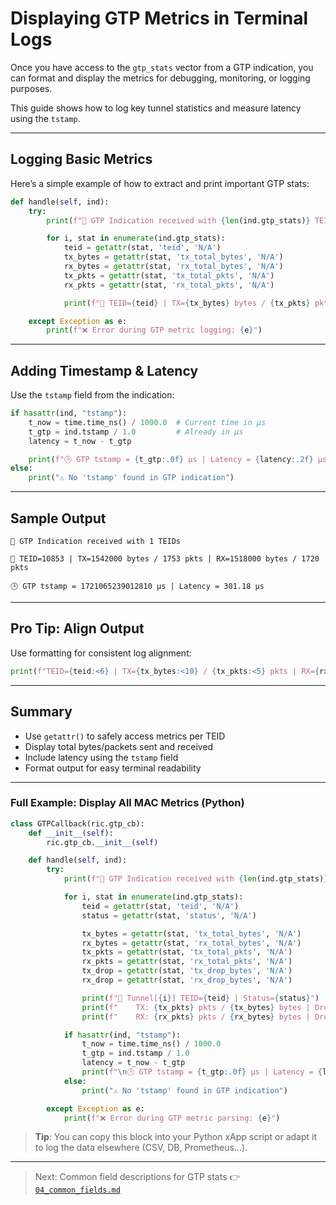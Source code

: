 # Displaying GTP Metrics in Terminal Logs

Once you have access to the `gtp_stats` vector from a GTP indication, you can format and display the metrics for debugging, monitoring, or logging purposes.

This guide shows how to log key tunnel statistics and measure latency using the `tstamp`.

---

## Logging Basic Metrics

Here’s a simple example of how to extract and print important GTP stats:

```python
def handle(self, ind):
    try:
        print(f"📡 GTP Indication received with {len(ind.gtp_stats)} TEIDs")

        for i, stat in enumerate(ind.gtp_stats):
            teid = getattr(stat, 'teid', 'N/A')
            tx_bytes = getattr(stat, 'tx_total_bytes', 'N/A')
            rx_bytes = getattr(stat, 'rx_total_bytes', 'N/A')
            tx_pkts = getattr(stat, 'tx_total_pkts', 'N/A')
            rx_pkts = getattr(stat, 'rx_total_pkts', 'N/A')

            print(f"🔸 TEID={teid} | TX={tx_bytes} bytes / {tx_pkts} pkts | RX={rx_bytes} bytes / {rx_pkts} pkts")

    except Exception as e:
        print(f"❌ Error during GTP metric logging: {e}")
```

---

## Adding Timestamp & Latency

Use the `tstamp` field from the indication:

```python
if hasattr(ind, "tstamp"):
    t_now = time.time_ns() / 1000.0  # Current time in μs
    t_gtp = ind.tstamp / 1.0         # Already in μs
    latency = t_now - t_gtp

    print(f"🕒 GTP tstamp = {t_gtp:.0f} μs | Latency = {latency:.2f} μs")
else:
    print("⚠️ No 'tstamp' found in GTP indication")
```

---

## Sample Output

```text
📡 GTP Indication received with 1 TEIDs

🔸 TEID=10853 | TX=1542000 bytes / 1753 pkts | RX=1518000 bytes / 1720 pkts

🕒 GTP tstamp = 1721065239012810 μs | Latency = 301.18 μs
```

---

## Pro Tip: Align Output

Use formatting for consistent log alignment:

```python
print(f"TEID={teid:<6} | TX={tx_bytes:<10} / {tx_pkts:<5} pkts | RX={rx_bytes:<10} / {rx_pkts:<5} pkts")
```

---

## Summary

* Use `getattr()` to safely access metrics per TEID
* Display total bytes/packets sent and received
* Include latency using the `tstamp` field
* Format output for easy terminal readability

---

### Full Example: Display All MAC Metrics (Python)

```python
class GTPCallback(ric.gtp_cb):
    def __init__(self):
        ric.gtp_cb.__init__(self)

    def handle(self, ind):
        try:
            print(f"📡 GTP Indication received with {len(ind.gtp_stats)} tunnels")

            for i, stat in enumerate(ind.gtp_stats):
                teid = getattr(stat, 'teid', 'N/A')
                status = getattr(stat, 'status', 'N/A')

                tx_bytes = getattr(stat, 'tx_total_bytes', 'N/A')
                rx_bytes = getattr(stat, 'rx_total_bytes', 'N/A')
                tx_pkts = getattr(stat, 'tx_total_pkts', 'N/A')
                rx_pkts = getattr(stat, 'rx_total_pkts', 'N/A')
                tx_drop = getattr(stat, 'tx_drop_bytes', 'N/A')
                rx_drop = getattr(stat, 'rx_drop_bytes', 'N/A')

                print(f"🔸 Tunnel[{i}] TEID={teid} | Status={status}")
                print(f"    TX: {tx_pkts} pkts / {tx_bytes} bytes | Drops: {tx_drop} bytes")
                print(f"    RX: {rx_pkts} pkts / {rx_bytes} bytes | Drops: {rx_drop} bytes")

            if hasattr(ind, "tstamp"):
                t_now = time.time_ns() / 1000.0
                t_gtp = ind.tstamp / 1.0
                latency = t_now - t_gtp
                print(f"\n🕒 GTP tstamp = {t_gtp:.0f} μs | Latency = {latency:.2f} μs")
            else:
                print("⚠️ No 'tstamp' found in GTP indication")

        except Exception as e:
            print(f"❌ Error during GTP metric parsing: {e}")
```

> **Tip**: You can copy this block into your Python xApp script or adapt it to log the data elsewhere (CSV, DB, Prometheus...).

---

> Next: Common field descriptions for GTP stats
> 👉 [`04_common_fields.md`](./04_common_fields.md)
